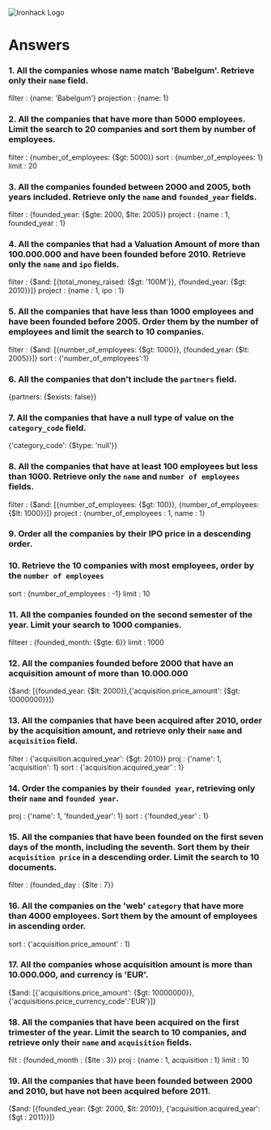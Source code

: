 ![Ironhack Logo](https://i.imgur.com/1QgrNNw.png)

# Answers

### 1. All the companies whose name match 'Babelgum'. Retrieve only their `name` field.

filter : {name: 'Babelgum'}
projection : {name: 1}

### 2. All the companies that have more than 5000 employees. Limit the search to 20 companies and sort them by **number of employees**.

filter : {number_of_employees: {$gt: 5000}}
sort : {number_of_employees: 1}
limit : 20

### 3. All the companies founded between 2000 and 2005, both years included. Retrieve only the `name` and `founded_year` fields.

filter : {founded_year: {$gte: 2000, $lte: 2005}}
project : {name : 1, founded_year : 1}

### 4. All the companies that had a Valuation Amount of more than 100.000.000 and have been founded before 2010. Retrieve only the `name` and `ipo` fields.

filter : {$and: [{total_money_raised: {$gt: '100M'}}, {founded_year: {$gt: 2010}}]}
project : {name : 1, ipo : 1}

### 5. All the companies that have less than 1000 employees and have been founded before 2005. Order them by the number of employees and limit the search to 10 companies.

filter : {$and: [{number_of_employees: {$gt: 1000}}, {founded_year: {$lt: 2005}}]} 
sort : {'number_of_employees':1}

### 6. All the companies that don't include the `partners` field.

{partners: {$exists: false}}

### 7. All the companies that have a null type of value on the `category_code` field.

{'category_code': {$type: 'null'}}

### 8. All the companies that have at least 100 employees but less than 1000. Retrieve only the `name` and `number of employees` fields.

filter : {$and: [{number_of_employees: {$gt: 100}}, {number_of_employees: {$lt: 1000}}]}
project : {number_of_employees : 1, name : 1}

### 9. Order all the companies by their IPO price in a descending order.

<!-- Your Code Goes Here -->

### 10. Retrieve the 10 companies with most employees, order by the `number of employees`

sort : {number_of_employees : -1}
limit : 10

### 11. All the companies founded on the second semester of the year. Limit your search to 1000 companies.

filteer : {founded_month: {$gte: 6}}
limit : 1000

### 12. All the companies founded before 2000 that have an acquisition amount of more than 10.000.000

{$and: [{founded_year: {$lt: 2000}},{'acquisition.price_amount': {$gt: 10000000}}]}

### 13. All the companies that have been acquired after 2010, order by the acquisition amount, and retrieve only their `name` and `acquisition` field.

filter : {'acquisition.acquired_year': {$gt: 2010}}
proj : {'name': 1, 'acquisition': 1}
sort : {'acquisition.acquired_year' : 1}

### 14. Order the companies by their `founded year`, retrieving only their `name` and `founded year`.

proj : {'name': 1, 'founded_year': 1}
sort : {'founded_year' : 1}

### 15. All the companies that have been founded on the first seven days of the month, including the seventh. Sort them by their `acquisition price` in a descending order. Limit the search to 10 documents.

filter : {founded_day : {$lte : 7}}

### 16. All the companies on the 'web' `category` that have more than 4000 employees. Sort them by the amount of employees in ascending order.

sort : {'acquisition.price_amount' : 1}

### 17. All the companies whose acquisition amount is more than 10.000.000, and currency is 'EUR'.

{$and: [{'acquisitions.price_amount': {$gt: 10000000}}, {'acquisitions.price_currency_code':'EUR'}]}

### 18. All the companies that have been acquired on the first trimester of the year. Limit the search to 10 companies, and retrieve only their `name` and `acquisition` fields.

filt : {founded_month : {$lte : 3}}
proj : {name : 1, acquisition : 1}
limit : 10

### 19. All the companies that have been founded between 2000 and 2010, but have not been acquired before 2011.

{$and: [{founded_year: {$gt: 2000, $lt: 2010}}, {'acquisition.acquired_year': {$gt : 2011}}]}
